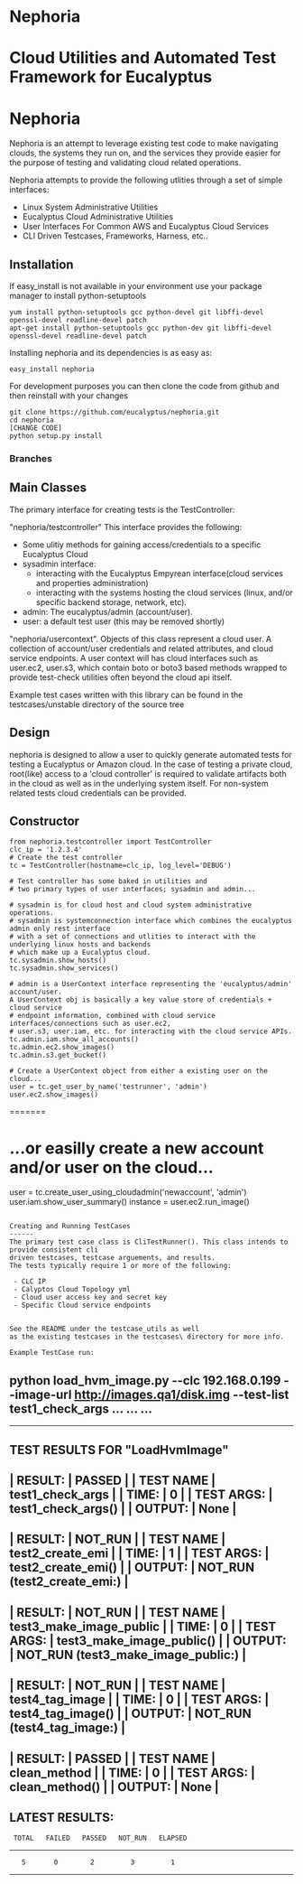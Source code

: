 # Nephoria
Cloud Utilities and Automated Test Framework for Eucalyptus
=======
Nephoria
======================

Nephoria is an attempt to leverage existing test code to make navigating clouds, the systems they
run on, and the services they provide easier for the purpose of testing and validating cloud
related operations.

Nephoria attempts to provide the following utlities through a set of simple interfaces:
 - Linux System Administrative Utilities
 - Eucalyptus Cloud Administrative Utilities
 - User Interfaces For Common AWS and Eucalyptus Cloud Services
 - CLI Driven Testcases, Frameworks, Harness, etc..

Installation
------
If easy_install is not available in your environment use your package manager to install python-setuptools
    
    yum install python-setuptools gcc python-devel git libffi-devel openssl-devel readline-devel patch
    apt-get install python-setuptools gcc python-dev git libffi-devel openssl-devel readline-devel patch

Installing nephoria and its dependencies is as easy as:

    easy_install nephoria

For development purposes you can then clone the code from github and then reinstall with your changes

    git clone https://github.com/eucalyptus/nephoria.git
    cd nephoria
    [CHANGE CODE]
    python setup.py install


### Branches


Main Classes
------
The primary interface for creating tests is the TestController:

"nephoria/testcontroller" This interface provides the following:
 - Some ulitiy methods for gaining access/credentials to a specific Eucalyptus Cloud
 - sysadmin interface:
    - interacting with the Eucalyptus Empyrean interface(cloud services and properties administration)
    - interacting with the systems hosting the cloud services (linux, and/or specific backend storage, network, etc).
 - admin: The eucalyptus/admin (account/user).
 - user: a default test user (this may be removed shortly)

 "nephoria/usercontext". Objects of this class represent a cloud user. A collection of
 account/user credentials and related attributes, and cloud service endpoints. A user context will
 has cloud interfaces such as user.ec2, user.s3, which contain boto or boto3 based methods wrapped
 to provide test-check utilities often beyond the cloud api itself.


Example test cases written with this library can be found in the testcases/unstable directory of the source tree

Design
------

nephoria is designed to allow a user to quickly generate automated tests for testing a Eucalyptus or Amazon cloud.
In the case of testing a private cloud, root(like) access to a 'cloud controller' is required to validate artifacts
both in the cloud as well as in the underlying system itself. For non-system related tests cloud credentials
can be provided.


Constructor
------
```
from nephoria.testcontroller import TestController
clc_ip = '1.2.3.4'
# Create the test controller
tc = TestController(hostname=clc_ip, log_level='DEBUG')

# Test controller has some baked in utilities and
# two primary types of user interfaces; sysadmin and admin...

# sysadmin is for cloud host and cloud system administrative operations.
# sysadmin is systemconnection interface which combines the eucalyptus admin only rest interface
# with a set of connections and utlities to interact with the underlying linux hosts and backends
# which make up a Eucalyptus cloud.
tc.sysadmin.show_hosts()
tc.sysadmin.show_services()

# admin is a UserContext interface representing the 'eucalyptus/admin' account/user.
A UserContext obj is basically a key value store of credentials + cloud service
# endpoint information, combined with cloud service interfaces/connections such as user.ec2,
# user.s3, user.iam, etc. for interacting with the cloud service APIs.
tc.admin.iam.show_all_accounts()
tc.admin.ec2.show_images()
tc.admin.s3.get_bucket()

# Create a UserContext object from either a existing user on the cloud...
user = tc.get_user_by_name('testrunner', 'admin')
user.ec2.show_images()
```
=======

# ...or easilly create a new account and/or user on the cloud...
user = tc.create_user_using_cloudadmin('newaccount', 'admin')
user.iam.show_user_summary()
instance = user.ec2.run_image()

```

Creating and Running TestCases
------
The primary test case class is CliTestRunner(). This class intends to provide consistent cli
driven testcases, testcase arguements, and results.
The tests typically require 1 or more of the following:

 - CLC IP
 - Calyptos Cloud Topology yml
 - Cloud user access key and secret key
 - Specific Cloud service endpoints


See the README under the testcase_utils as well
as the existing testcases in the testcases\ directory for more info.

Example TestCase run:
```
python load_hvm_image.py --clc 192.168.0.199 --image-url http://images.qa1/disk.img --test-list test1_check_args
...
...
...
---------------------------------------------------------------------------------------------------------------------
 -------------------------------------------------------------------------------------------------------------------
   TEST RESULTS FOR "LoadHvmImage"
 -------------------------------------------------------------------------------------------------------------------
   | RESULT:    | PASSED                                                                                         |
   | TEST NAME  | test1_check_args                                                                               |
   | TIME:      | 0                                                                                              |
   | TEST ARGS: | test1_check_args()                                                                             |
   | OUTPUT:    | None                                                                                           |
 -------------------------------------------------------------------------------------------------------------------
   | RESULT:    | NOT_RUN                                                                                        |
   | TEST NAME  | test2_create_emi                                                                               |
   | TIME:      | 1                                                                                              |
   | TEST ARGS: | test2_create_emi()                                                                             |
   | OUTPUT:    | NOT_RUN (test2_create_emi:)                                                                    |
 -------------------------------------------------------------------------------------------------------------------
   | RESULT:    | NOT_RUN                                                                                        |
   | TEST NAME  | test3_make_image_public                                                                        |
   | TIME:      | 0                                                                                              |
   | TEST ARGS: | test3_make_image_public()                                                                      |
   | OUTPUT:    | NOT_RUN (test3_make_image_public:)                                                             |
 -------------------------------------------------------------------------------------------------------------------
   | RESULT:    | NOT_RUN                                                                                        |
   | TEST NAME  | test4_tag_image                                                                                |
   | TIME:      | 0                                                                                              |
   | TEST ARGS: | test4_tag_image()                                                                              |
   | OUTPUT:    | NOT_RUN (test4_tag_image:)                                                                     |
 -------------------------------------------------------------------------------------------------------------------
   | RESULT:    | PASSED                                                                                         |
   | TEST NAME  | clean_method                                                                                   |
   | TIME:      | 0                                                                                              |
   | TEST ARGS: | clean_method()                                                                                 |
   | OUTPUT:    | None                                                                                           |
 -------------------------------------------------------------------------------------------------------------------


   LATEST RESULTS:
   -----------------------------------------------
     TOTAL   FAILED   PASSED   NOT_RUN   ELAPSED
   -----------------------------------------------
       5       0        2         3         1
   -----------------------------------------------

   ```

